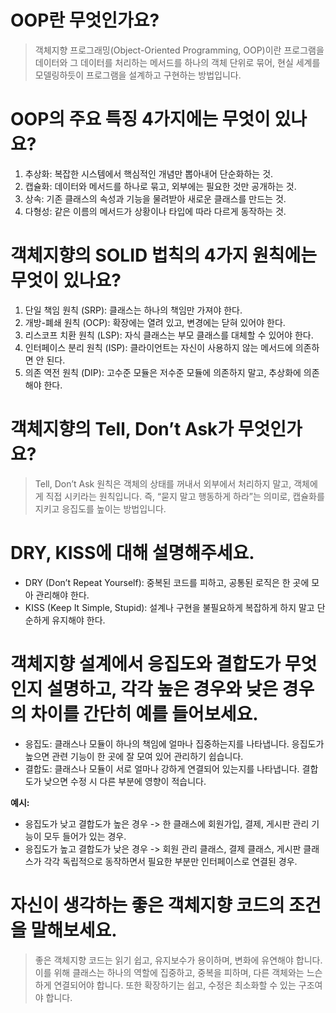 # OOP란 무엇인가요?

> 객체지향 프로그래밍(Object-Oriented Programming, OOP)이란 프로그램을 데이터와 그 데이터를 처리하는 메서드를 하나의 객체 단위로 묶어, 현실 세계를 모델링하듯이 프로그램을 설계하고 구현하는 방법입니다.

# OOP의 주요 특징 4가지에는 무엇이 있나요?

1.	추상화: 복잡한 시스템에서 핵심적인 개념만 뽑아내어 단순화하는 것.
2.	캡슐화: 데이터와 메서드를 하나로 묶고, 외부에는 필요한 것만 공개하는 것.
3.	상속: 기존 클래스의 속성과 기능을 물려받아 새로운 클래스를 만드는 것.
4.	다형성: 같은 이름의 메서드가 상황이나 타입에 따라 다르게 동작하는 것.

# 객체지향의 SOLID 법칙의 4가지 원칙에는 무엇이 있나요?

1.	단일 책임 원칙 (SRP): 클래스는 하나의 책임만 가져야 한다.
2.	개방-폐쇄 원칙 (OCP): 확장에는 열려 있고, 변경에는 닫혀 있어야 한다.
3.	리스코프 치환 원칙 (LSP): 자식 클래스는 부모 클래스를 대체할 수 있어야 한다.
4.	인터페이스 분리 원칙 (ISP): 클라이언트는 자신이 사용하지 않는 메서드에 의존하면 안 된다.
5.	의존 역전 원칙 (DIP): 고수준 모듈은 저수준 모듈에 의존하지 말고, 추상화에 의존해야 한다.

# 객체지향의 Tell, Don’t Ask가 무엇인가요?

> Tell, Don’t Ask 원칙은 객체의 상태를 꺼내서 외부에서 처리하지 말고, 객체에게 직접 시키라는 원칙입니다. 즉, “묻지 말고 행동하게 하라”는 의미로, 캡슐화를 지키고 응집도를 높이는 방법입니다.

# DRY, KISS에 대해 설명해주세요.

- DRY (Don’t Repeat Yourself): 중복된 코드를 피하고, 공통된 로직은 한 곳에 모아 관리해야 한다.
- KISS (Keep It Simple, Stupid): 설계나 구현을 불필요하게 복잡하게 하지 말고 단순하게 유지해야 한다.

# 객체지향 설계에서 응집도와 결합도가 무엇인지 설명하고, 각각 높은 경우와 낮은 경우의 차이를 간단히 예를 들어보세요.

- 응집도: 클래스나 모듈이 하나의 책임에 얼마나 집중하는지를 나타냅니다. 응집도가 높으면 관련 기능이 한 곳에 잘 모여 있어 관리하기 쉽습니다.
- 결합도: 클래스나 모듈이 서로 얼마나 강하게 연결되어 있는지를 나타냅니다. 결합도가 낮으면 수정 시 다른 부분에 영향이 적습니다.

**예시:**
- 응집도가 낮고 결합도가 높은 경우 -> 한 클래스에 회원가입, 결제, 게시판 관리 기능이 모두 들어가 있는 경우.
- 응집도가 높고 결합도가 낮은 경우 -> 회원 관리 클래스, 결제 클래스, 게시판 클래스가 각각 독립적으로 동작하면서 필요한 부분만 인터페이스로 연결된 경우.

# 자신이 생각하는 좋은 객체지향 코드의 조건을 말해보세요.

> 좋은 객체지향 코드는 읽기 쉽고, 유지보수가 용이하며, 변화에 유연해야 합니다. 이를 위해 클래스는 하나의 역할에 집중하고, 중복을 피하며, 다른 객체와는 느슨하게 연결되어야 합니다. 또한 확장하기는 쉽고, 수정은 최소화할 수 있는 구조여야 합니다.
